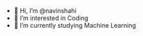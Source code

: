 - 👋 Hi, I’m @navinshahi
- 👀 I’m interested in Coding
- 🌱 I’m currently studying Machine Learning

<!---
navinshahi/navinshahi is a ✨ special ✨ repository because its `README.md` (this file) appears on your GitHub profile.
You can click the Preview link to take a look at your changes.
--->
